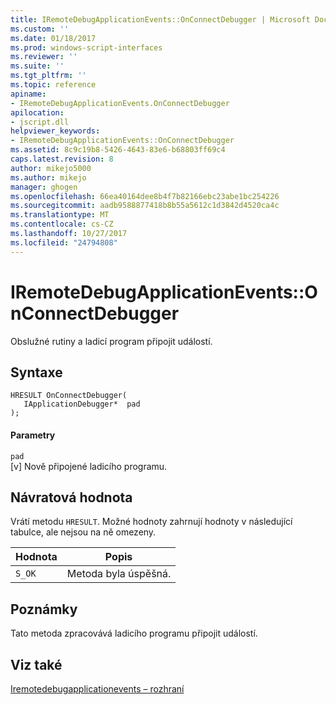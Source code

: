 ```yaml
---
title: IRemoteDebugApplicationEvents::OnConnectDebugger | Microsoft Docs
ms.custom: ''
ms.date: 01/18/2017
ms.prod: windows-script-interfaces
ms.reviewer: ''
ms.suite: ''
ms.tgt_pltfrm: ''
ms.topic: reference
apiname:
- IRemoteDebugApplicationEvents.OnConnectDebugger
apilocation:
- jscript.dll
helpviewer_keywords:
- IRemoteDebugApplicationEvents::OnConnectDebugger
ms.assetid: 8c9c19b8-5426-4643-83e6-b68803ff69c4
caps.latest.revision: 8
author: mikejo5000
ms.author: mikejo
manager: ghogen
ms.openlocfilehash: 66ea40164dee8b4f7b82166ebc23abe1bc254226
ms.sourcegitcommit: aadb9588877418b8b55a5612c1d3842d4520ca4c
ms.translationtype: MT
ms.contentlocale: cs-CZ
ms.lasthandoff: 10/27/2017
ms.locfileid: "24794808"
---
```

# <a name="iremotedebugapplicationeventsonconnectdebugger"></a>IRemoteDebugApplicationEvents::OnConnectDebugger
Obslužné rutiny a ladicí program připojit událostí.  
  
## <a name="syntax"></a>Syntaxe  
  
```  
HRESULT OnConnectDebugger(  
   IApplicationDebugger*  pad  
);  
```  
  
#### <a name="parameters"></a>Parametry  
 `pad`  
 [v] Nově připojené ladicího programu.  
  
## <a name="return-value"></a>Návratová hodnota  
 Vrátí metodu `HRESULT`. Možné hodnoty zahrnují hodnoty v následující tabulce, ale nejsou na ně omezeny.  
  
|Hodnota|Popis|  
|-----------|-----------------|  
|`S_OK`|Metoda byla úspěšná.|  
  
## <a name="remarks"></a>Poznámky  
 Tato metoda zpracovává ladicího programu připojit událostí.  
  
## <a name="see-also"></a>Viz také  
 [Iremotedebugapplicationevents – rozhraní](../../winscript/reference/iremotedebugapplicationevents-interface.md)